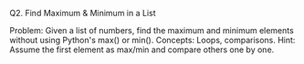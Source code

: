 Q2. Find Maximum & Minimum in a List

Problem:
Given a list of numbers, find the maximum and minimum elements without using Python's max() or min().
Concepts: Loops, comparisons.
Hint: Assume the first element as max/min and compare others one by one.